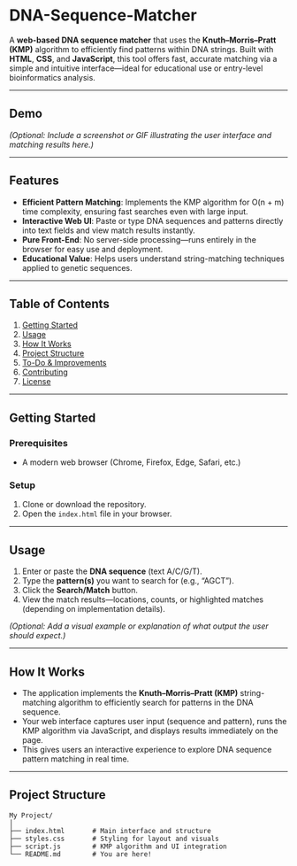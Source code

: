 # DNA-Sequence-Matcher

A **web-based DNA sequence matcher** that uses the **Knuth–Morris–Pratt (KMP)** algorithm to efficiently find patterns within DNA strings. Built with **HTML**, **CSS**, and **JavaScript**, this tool offers fast, accurate matching via a simple and intuitive interface—ideal for educational use or entry-level bioinformatics analysis.

---

##  Demo

*(Optional: Include a screenshot or GIF illustrating the user interface and matching results here.)*

---

##  Features

- **Efficient Pattern Matching**: Implements the KMP algorithm for O(n + m) time complexity, ensuring fast searches even with large input.
- **Interactive Web UI**: Paste or type DNA sequences and patterns directly into text fields and view match results instantly.
- **Pure Front-End**: No server-side processing—runs entirely in the browser for easy use and deployment.
- **Educational Value**: Helps users understand string-matching techniques applied to genetic sequences.

---

##  Table of Contents

1. [Getting Started](#getting-started)  
2. [Usage](#usage)  
3. [How It Works](#how-it-works)  
4. [Project Structure](#project-structure)  
5. [To-Do & Improvements](#to-do--improvements)  
6. [Contributing](#contributing)  
7. [License](#license)

---

##  Getting Started

### Prerequisites

- A modern web browser (Chrome, Firefox, Edge, Safari, etc.)

### Setup

1. Clone or download the repository.
2. Open the `index.html` file in your browser.

---

##  Usage

1. Enter or paste the **DNA sequence** (text A/C/G/T).
2. Type the **pattern(s)** you want to search for (e.g., “AGCT”).
3. Click the **Search/Match** button.
4. View the match results—locations, counts, or highlighted matches (depending on implementation details).

*(Optional: Add a visual example or explanation of what output the user should expect.)*

---

##  How It Works

- The application implements the **Knuth–Morris–Pratt (KMP)** string-matching algorithm to efficiently search for patterns in the DNA sequence.
- Your web interface captures user input (sequence and pattern), runs the KMP algorithm via JavaScript, and displays results immediately on the page.
- This gives users an interactive experience to explore DNA sequence pattern matching in real time.

---

##  Project Structure

```text
My Project/
│
├── index.html       # Main interface and structure
├── styles.css       # Styling for layout and visuals
├── script.js        # KMP algorithm and UI integration
└── README.md        # You are here!

